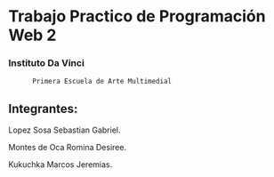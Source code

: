 # Trabajo Practico de Programación Web 2

### Instituto Da Vinci
          
          Primera Escuela de Arte Multimedial

## Integrantes:

Lopez Sosa Sebastian Gabriel.

Montes de Oca Romina Desiree.

Kukuchka Marcos Jeremias.
